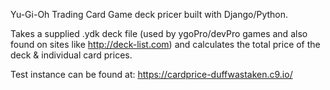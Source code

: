 Yu-Gi-Oh Trading Card Game deck pricer built with Django/Python.

Takes a supplied .ydk deck file (used by ygoPro/devPro games and also found on sites like http://deck-list.com) and calculates the total price of the deck & individual card prices.

Test instance can be found at: https://cardprice-duffwastaken.c9.io/
